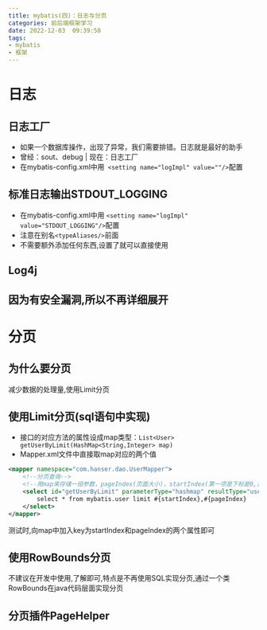 ```yaml
---
title: mybatis(四)：日志与分页
categories: 前后端框架学习
date: 2022-12-03  09:39:50
tags: 
- mybatis
- 框架
---
```


# 日志

## 日志工厂

- 如果一个数据库操作，出现了异常，我们需要排错。日志就是最好的助手
- 曾经：sout、debug   |   现在：日志工厂
- 在mybatis-config.xml中用` <setting name="logImpl" value=""/>`配置

## 标准日志输出STDOUT_LOGGING

- 在mybatis-config.xml中用 `<setting name="logImpl" value="STDOUT_LOGGING"/>`配置
- 注意在别名`<typeAliases/>`前面
- 不需要额外添加任何东西,设置了就可以直接使用

## Log4j

## 因为有安全漏洞,所以不再详细展开

# 分页

## 为什么要分页

减少数据的处理量,使用Limit分页

## 使用Limit分页(sql语句中实现)

- 接口的对应方法的属性设成map类型：`List<User> getUserByLimit(HashMap<String,Integer> map)`
- Mapper.xml文件中直接取map对应的两个值
```xml
<mapper namespace="com.hanser.dao.UserMapper">
    <!--分页查询-->
    <!--用map来存储一组参数，pageIndex(页面大小)，startIndex(第一项是下标是0,页面从第几个开始)分别是map的key-->
    <select id="getUserByLimit" parameterType="hashmap" resultType="user">
        select * from mybatis.user limit #{startIndex},#{pageIndex}
    </select>
</mapper>
```
测试时,向map中加入key为startIndex和pageIndex的两个属性即可

## 使用RowBounds分页

不建议在开发中使用,了解即可,特点是不再使用SQL实现分页,通过一个类RowBounds在java代码层面实现分页

## 分页插件PageHelper

